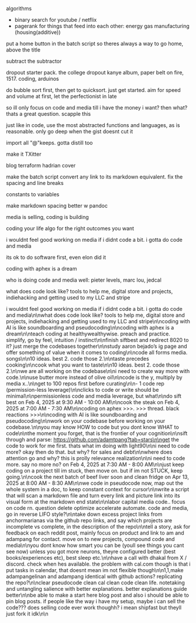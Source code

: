 algorithms
- binary search for youtube / netflix
- pagerank for things that feed into each other: energy gas manufacturing (housing(additive))

put a home button in the batch script so theres always a way to go home, above the title

subtract the subtractor

dropout starter pack. the college dropout kanye album, paper belt on fire, 1517. coding, arduinos

do bubble sort first, then get to quicksort. just get started. aim for speed and volume at first, let the perfectionist in late

so ill only focus on code and media till i have the money i want? then what? thats a great question. scapple this

just like in code, use the most abstracted functions and languages, as is reasonable. only go deep when the gist doesnt cut it

import all "@"keeps. gotta distill too

make it TXitter

blog terraform hadrian cover

make the batch script convert any link to its markdown equivalent. fix the spacing and line breaks

constants to variables

make markdown spacing better w pandoc

media is selling, coding is building

coding your life algo for the right outcomes you want

i wouldnt feel good working on media if i didnt code a bit. i gotta do code and media

its ok to do software first, even elon did it

coding with aphex is a dream

who is doing code and media well: pieter levels, marc lou, jedcal

what does code look like? tools to help me, digital store and projects, indiehacking and getting used to my LLC and stripe

i wouldnt feel good working on media if i didnt code a bit. i gotta do code and media\n\nwhat does code look like? tools to help me, digital store and projects, indiehacking and getting used to my LLC and stripe\n\ncoding with AI is like soundboarding and pseudocoding\n\ncoding with aphex is a dream\n\nteach coding at healthywealthywise. preach and practice. simplify, go by feel, intuition / instinct\n\nfinish siftbest and redirect 8020 to it? just merge the codebases together\n\nstudy aaron bejado’s ig page and offer something of value when it comes to coding\n\ncode all forms media. songs\n\n10 ideas. best 2. code those 2.\n\ntaste precedes cooking\n\ncook what you want to taste\n\n10 ideas. best 2. code those 2.\n\nwe are all working on the codebase\n\ni need to create way more with code.\n\nuse butter more instead of olive oil\n\ncode is the y, multiply by media x..\n\nget to 100 repos first before curating\n\n- 1 code rep (permission-less leverage)\n\nclicks to code or write should be minimal\n\npermissionless code and media leverage, but what\n\ndo sift best on Feb 4, 2025 at 9:30 AM - 10:00 AM\n\ncook the steak on Feb 4, 2025 at 7:00 AM - 7:30 AM\n\ncoding on aphex >>>. >>> thread. black reactions >>>\n\ncoding with AI is like soundboarding and pseudocoding\n\nwork on your codebase before working on your codebase.\n\nyou may know HOW to code but you dont know WHAT to code\n\nthe moment you forget, that is the frontier of your cognition\n\nsift through and parse: https://github.com/adamtpang?tab=stars\n\nget the code to work for me first. thats what im doing with light90\n\ni need to code more? okay then do that. but why? for sales and debt\n\nwhere does attention go and why? this is prolly relevance realization\n\ni need to code more. say no more no? on Feb 4, 2025 at 7:30 AM - 8:00 AM\n\njust keep coding on a project till im stuck, then move on. but if im not STUCK, keep going.\n\ncook the next batch of beef liver soon and clean fridge on Apr 13, 2025 at 8:00 AM - 8:30 AM\n\nwe code in pseudocode now, map out the whole system in a doc, to keep constant context for cursor\n\nwrite a script that will scan a markdown file and turn every link and picture link into its visual form at the markdown end state\n\nlabor capital media code.. focus on code rn. question delete optimize accelerate automate. code and media, go in reverse LIFO style?\n\ntake down excess project links from anchormarianas via the github repo links, and say which projects are incomplete vs complete, in the description of the repo\n\ntell a story, ask for feedback on each reddit post, mainly focus on product and link to am and adampang for contact. move on to new projects, compound code and media\n\nyou dont know how smart you can be (youll see things you cant see now) unless you got more neurons, theyre configured better (best books/experiences etc), best sleep etc.\n\nhave a call with dhakal from X / discord. check when hes available. the problem with cal.com though is that i put tasks in calendar, that doesnt mean im not flexible though\n\n1,1,make adampangelinan and adampang identical with github actions? replicating the repo?\n\nclear pseudocode clean cal clean code clean life. notetaking and untangling salience with better explanations. better explanations guide better\n\nbe able to make a start here blog post and also i should be able to pin blog posts. if people like the way i have my setup, maybe i can sell the code??? does selling code ever work thoughh? i mean shipfast but theyll just fork it idk\n\n